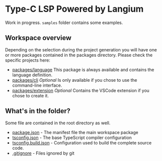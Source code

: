 # Type-C LSP Powered by Langium
Work in progress. `samples` folder contains some examples.

## Workspace overview

Depending on the selection during the project generation you will have one or more packages contained in the packages directory.
Please check the specific projects here:

- [packages/language](./packages/language/README.md) This package is always available and contains the language definition.
- [packages/cli](./packages/cli/README.md) *Optional* Is only available if you chose to use the command-line interface.
- [packages/extension](./packages/extension/langium-quickstart.md) *Optional* Contains the VSCode extension if you chose to create it.

## What's in the folder?

Some file are contained in the root directory as well.

- [package.json](./package.json) - The manifest file the main workspace package
- [tsconfig.json](./tsconfig.json) - The base TypeScript compiler configuration
- [tsconfig.build.json](./package.json) - Configuration used to build the complete source code.
- [.gitignore](.gitignore) - Files ignored by git
